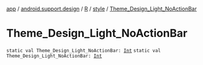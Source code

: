 [app](../../../index.md) / [android.support.design](../../index.md) / [R](../index.md) / [style](index.md) / [Theme_Design_Light_NoActionBar](.)

# Theme_Design_Light_NoActionBar

`static val Theme_Design_Light_NoActionBar: `[`Int`](https://kotlinlang.org/api/latest/jvm/stdlib/kotlin/-int/index.html)
`static val Theme_Design_Light_NoActionBar: `[`Int`](https://kotlinlang.org/api/latest/jvm/stdlib/kotlin/-int/index.html)